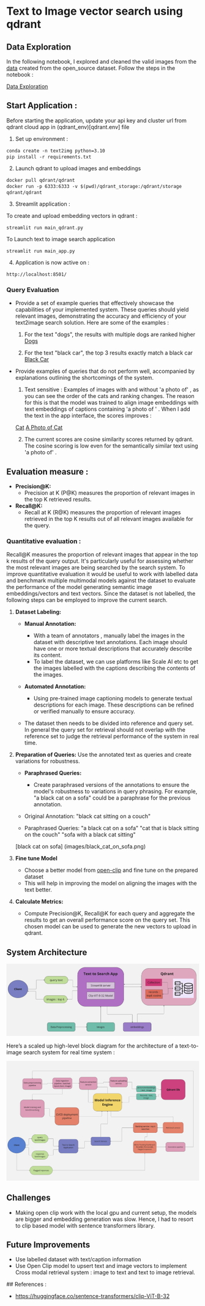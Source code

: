# Text to Image vector search using qdrant

## Data Exploration 

In the following notebook, I explored and cleaned the valid images from the [data](data/images.csv) created from the open_source dataset. Follow the steps in the notebook : 

[Data Exploration](notebooks/data_exploration.ipynb)

## Start Application : 

Before starting the application, update your api key and cluster url from qdrant cloud app in (qdrant_env)[qdrant.env] file

1. Set up environment :

```
conda create -n text2img python=3.10
pip install -r requirements.txt

```

2. Launch qdrant to upload images and embeddings

```
docker pull qdrant/qdrant
docker run -p 6333:6333 -v $(pwd)/qdrant_storage:/qdrant/storage qdrant/qdrant

```

3. Streamlit application : 

To create and upload embedding vectors in qdrant :

```
streamlit run main_qdrant.py 
```

To Launch text to image search application

```
streamlit run main_app.py 
```

4. Application is now active on :

```
http://localhost:8501/
```


### Query Evaluation

- Provide a set of example queries that effectively showcase the capabilities of your implemented system. These queries should yield relevant images, demonstrating the accuracy and efficiency of your text2image search solution. Here are some of the examples :

    1. For the text "dogs", the results with multiple dogs are ranked higher
    [Dogs](images/dogs.png)

    2. For the text "black car", the top 3 results exactly match a black car
    [Black Car](images/black_car.png)

- Provide examples of queries that do not perform well, accompanied by explanations outlining the shortcomings of the system.

    1. Text sensitive : Examples of images with and without 'a photo of' , as you can see the order of the cats and ranking changes. The reason for this is that the model was trained to align image embeddings with text embeddings of captions containing 'a photo of ' . When I add the text in the app interface, the scores improves :

    [Cat](images/cat.png) 
    [A Photo of Cat](images/a_photo_of_cat.png)

    2. The current scores are cosine similarity scores returned by qdrant. The cosine scoring is low even for the semantically similar text using 'a photo of' . 


## Evaluation measure : 

   - **Precision@K:**
     - Precision at K (P@K) measures the proportion of relevant images in the top K retrieved results. 
   - **Recall@K:**
     - Recall at K (R@K) measures the proportion of relevant images retrieved in the top K results out of all relevant images available for the query.

###  Quantitative evaluation : 

Recall@K measures the proportion of relevant images that appear in the top k results of the query output. It's particularly useful for assessing whether the most relevant images are being searched by the search system. To improve quantitative evaluation it would be useful to work with labelled data and benchmark multiple multimodal models against the dataset to evaluate the performance of the model generating semantic image embeddings/vectors and text vectors. Since the dataset is not labelled, the following steps can be employed to improve the current search.

1. **Dataset Labeling:**
   - **Manual Annotation:**
     - With a team of annotators , manually label the images in the dataset with descriptive text annotations. Each image should have one or more textual descriptions that accurately describe its content.
     - To label the dataset, we can use platforms like Scale AI etc to get the images labelled with the captions describing the contents of the images. 

   - **Automated Annotation:**
     - Using pre-trained image captioning models to generate textual descriptions for each image. These descriptions can be refined or verified manually to ensure accuracy.

    - The dataset then needs to be divided into reference and query set. In general the query set for retrieval should not overlap with the reference set to judge the retrieval performance of the system in real time.

2. **Preparation of Queries:**
   Use the annotated text as queries and create variations for robustness.

   - **Paraphrased Queries:**
     - Create paraphrased versions of the annotations to ensure the model's robustness to variations in query phrasing. For example, "a black cat on a sofa" could be a paraphrase for the previous annotation.

    - Original Annotation: "black cat sitting on a couch"
    - Paraphrased Queries:
        "a black cat on a sofa"
        "cat that is black sitting on the couch"
        "sofa with a black cat sitting"

     [black cat on sofa] (images/black_cat_on_sofa.png)

4. **Fine tune Model** 
    - Choose a better model from [open-clip](https://github.com/mlfoundations/open_clip) and fine tune on the prepared dataset
    - This will help in improving the model on aligning the images with the text better.

5. **Calculate Metrics:**
   - Compute Precision@K, Recall@K for each query and aggregate the results to get an overall performance score on the query set. This chosen model can be used to generate the new vectors to upload in qdrant.


## System Architecture

![Current System Architecture](images/current_arch.png)

Here’s a scaled up high-level block diagram for the architecture of a text-to-image search system for real time system :

![Modified System Architecture](images/modified_arch.png) 

## Challenges

- Making open clip work with the local gpu and current setup, the models are bigger and embedding generation was slow. Hence, I had to resort to clip based model with sentence transformers library.

## Future Improvements

- Use labelled dataset with text/caption information
- Use Open Clip model to upsert text and image vectors to implement Cross modal retrieval system : image to text and text to image retrieval.

## References : 

- https://huggingface.co/sentence-transformers/clip-ViT-B-32
